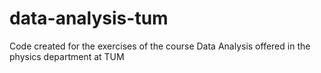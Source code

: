 # data-analysis-tum
Code created for the exercises of the course Data Analysis offered in the physics department at TUM